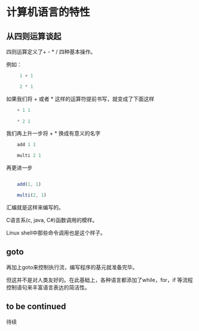 # 计算机语言的特性

## 从四则运算谈起

四则运算定义了+ - * / 四种基本操作。

例如：

``` c
     1 + 1

     2 * 1
```

如果我们将 + 或者 * 这样的运算符提前书写，就变成了下面这样

``` lisp
    + 1 1
  
    * 2 1
```

我们再上升一步将 + * 换成有意义的名字

``` lisp
    add 1 1

    multi 2 1
```

再更进一步

``` js

    add(1, 1)

    multi(2, 1)
```

汇编就是这样来编写的。

C语言系(c, java, C#)函数调用的模样。

Linux shell中那些命令调用也是这个样子。

## goto

再加上goto来控制执行流，编写程序的基元就准备完毕。

但这并不是对人类友好的。在此基础上，各种语言都添加了while，for，if 等流程控制语句来丰富语言表达的简洁性。

## to be continued

待续